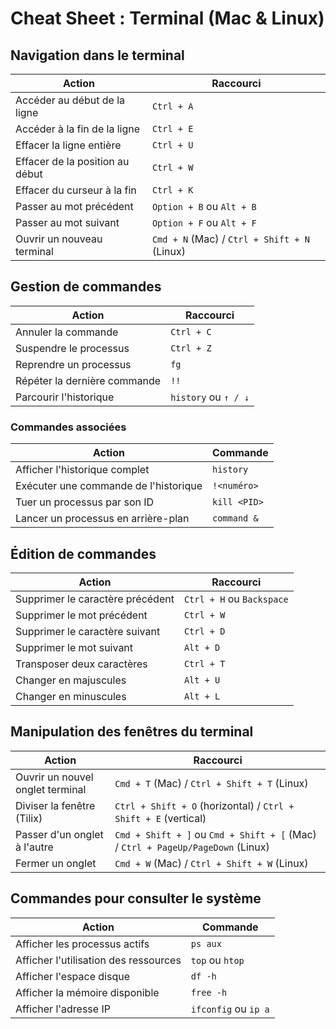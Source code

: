 # Cheat Sheet : Terminal (Mac & Linux)

## Navigation dans le terminal
| Action                          | Raccourci                    |
|---------------------------------|------------------------------|
| Accéder au début de la ligne    | `Ctrl + A`                   |
| Accéder à la fin de la ligne    | `Ctrl + E`                   |
| Effacer la ligne entière        | `Ctrl + U`                   |
| Effacer de la position au début | `Ctrl + W`                   |
| Effacer du curseur à la fin     | `Ctrl + K`                   |
| Passer au mot précédent         | `Option + B` ou `Alt + B`    |
| Passer au mot suivant           | `Option + F` ou `Alt + F`    |
| Ouvrir un nouveau terminal      | `Cmd + N` (Mac) / `Ctrl + Shift + N` (Linux) |

## Gestion de commandes
| Action                          | Raccourci                    |
|---------------------------------|------------------------------|
| Annuler la commande             | `Ctrl + C`                   |
| Suspendre le processus          | `Ctrl + Z`                   |
| Reprendre un processus          | `fg`                         |
| Répéter la dernière commande    | `!!`                         |
| Parcourir l'historique          | `history` ou `↑ / ↓`         |

### Commandes associées
| Action                          | Commande                     |
|---------------------------------|------------------------------|
| Afficher l'historique complet   | `history`                    |
| Exécuter une commande de l'historique | `!<numéro>`             |
| Tuer un processus par son ID    | `kill <PID>`                 |
| Lancer un processus en arrière-plan | `command &`             |

## Édition de commandes
| Action                          | Raccourci                    |
|---------------------------------|------------------------------|
| Supprimer le caractère précédent| `Ctrl + H` ou `Backspace`    |
| Supprimer le mot précédent      | `Ctrl + W`                   |
| Supprimer le caractère suivant  | `Ctrl + D`                   |
| Supprimer le mot suivant        | `Alt + D`                    |
| Transposer deux caractères      | `Ctrl + T`                   |
| Changer en majuscules           | `Alt + U`                    |
| Changer en minuscules           | `Alt + L`                    |

## Manipulation des fenêtres du terminal
| Action                          | Raccourci                    |
|---------------------------------|------------------------------|
| Ouvrir un nouvel onglet terminal | `Cmd + T` (Mac) / `Ctrl + Shift + T` (Linux) |
| Diviser la fenêtre (Tilix)      | `Ctrl + Shift + O` (horizontal) / `Ctrl + Shift + E` (vertical) |
| Passer d'un onglet à l'autre    | `Cmd + Shift + ]` ou `Cmd + Shift + [` (Mac) / `Ctrl + PageUp/PageDown` (Linux) |
| Fermer un onglet                | `Cmd + W` (Mac) / `Ctrl + Shift + W` (Linux) |

## Commandes pour consulter le système
| Action                          | Commande                     |
|---------------------------------|------------------------------|
| Afficher les processus actifs   | `ps aux`                     |
| Afficher l'utilisation des ressources | `top` ou `htop`         |
| Afficher l'espace disque        | `df -h`                      |
| Afficher la mémoire disponible  | `free -h`                    |
| Afficher l'adresse IP           | `ifconfig` ou `ip a`         |


